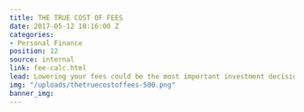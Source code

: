 ```yaml
---
title: THE TRUE COST OF FEES
date: 2017-05-12 18:16:00 Z
categories:
- Personal Finance
position: 12
source: internal
link: fee-calc.html
lead: Lowering your fees could be the most important investment decision you make.
img: "/uploads/thetruecostoffees-500.png"
banner_img: 
---
```


